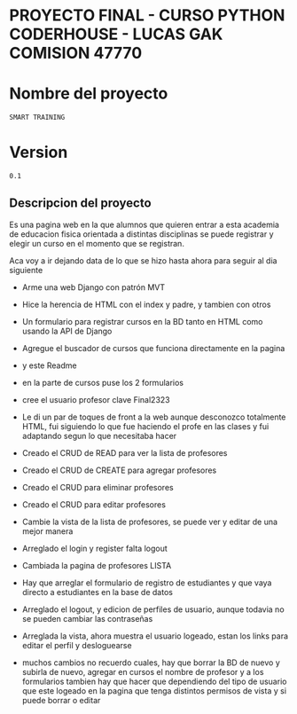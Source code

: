 # PROYECTO FINAL - CURSO PYTHON CODERHOUSE - LUCAS GAK COMISION 47770

# Nombre del proyecto
    SMART TRAINING

# Version
    0.1

## Descripcion del proyecto

Es una pagina web en la que alumnos que quieren entrar a esta academia de educacion fisica orientada a distintas disciplinas se puede registrar y elegir un curso en el momento que se registran.

Aca voy a ir dejando data de lo que se hizo hasta ahora para seguir al dia siguiente
- Arme una web Django con patrón MVT
- Hice la herencia de HTML con el index y padre, y tambien con otros
- Un formulario para registrar cursos en la BD tanto en HTML como usando la API de Django
- Agregue el buscador de cursos que funciona directamente en la pagina
- y este Readme
- en la parte de cursos puse los 2 formularios
- cree el usuario profesor clave Final2323
- Le di un par de toques de front a la web aunque desconozco totalmente HTML, fui siguiendo lo que fue haciendo el profe en las clases
 y fui adaptando segun lo que necesitaba hacer
 
- Creado el CRUD de READ para ver la lista de profesores

- Creado el CRUD de CREATE para agregar profesores

- Creado el CRUD para eliminar profesores

- Creado el CRUD para editar profesores

- Cambie la vista de la lista de profesores, se puede ver y editar de una mejor manera

- Arreglado el login y register falta logout

- Cambiada la pagina de profesores LISTA

- Hay que arreglar el formulario de registro de estudiantes y que vaya directo a estudiantes en la base de datos

- Arreglado el logout, y edicion de perfiles de usuario, aunque todavia no se pueden cambiar las contraseñas

- Arreglada la vista, ahora muestra el usuario logeado, estan los links para editar el perfil y desloguearse

- muchos cambios no recuerdo cuales, hay que borrar la BD de nuevo y subirla de nuevo, agregar en cursos el nombre de profesor y a los formularios
tambien hay que hacer que dependiendo del tipo de usuario que este logeado en la pagina que tenga distintos permisos de vista y si puede borrar o editar
